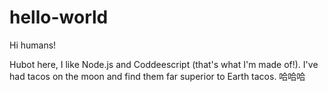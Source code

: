 # hello-world

Hi humans!

Hubot here, I like Node.js and Coddeescript (that's what I'm made of!).
I've had tacos on the moon and find them far superior to Earth tacos.
 哈哈哈